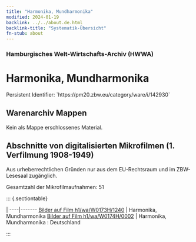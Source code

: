 ```yaml
---
title: "Harmonika, Mundharmonika"
modified: 2024-01-19
backlink: ../../about.de.html
backlink-title: "Systematik-Übersicht"
fn-stub: about
---
```


### Hamburgisches Welt-Wirtschafts-Archiv (HWWA)

# Harmonika, Mundharmonika

<div class="hint">Persistent Identifier: `https://pm20.zbw.eu/category/ware/i/142930`</div>







## Warenarchiv Mappen





Kein als Mappe erschlossenes Material.



<a id="filmsections" />

## Abschnitte von digitalisierten Mikrofilmen (1. Verfilmung 1908-1949)

<p>Aus urheberrechtlichen Gründen nur aus dem EU-Rechtsraum und im ZBW-Lesesaal zugänglich.</p>


<p>Gesamtzahl der Mikrofilmaufnahmen: 51</p>





::: {.sectiontable}

 | 
----|-------
<a class="btn" href="https://pm20.zbw.eu/film/h1/wa/W0173H/1240" rel="nofollow">Bilder auf Film h1/wa/W0173H/1240</a> | Harmonika, Mundharmonika
<a class="btn" href="https://pm20.zbw.eu/film/h1/wa/W0174H/0002" rel="nofollow">Bilder auf Film h1/wa/W0174H/0002</a> | Harmonika, Mundharmonika : Deutschland


:::
















